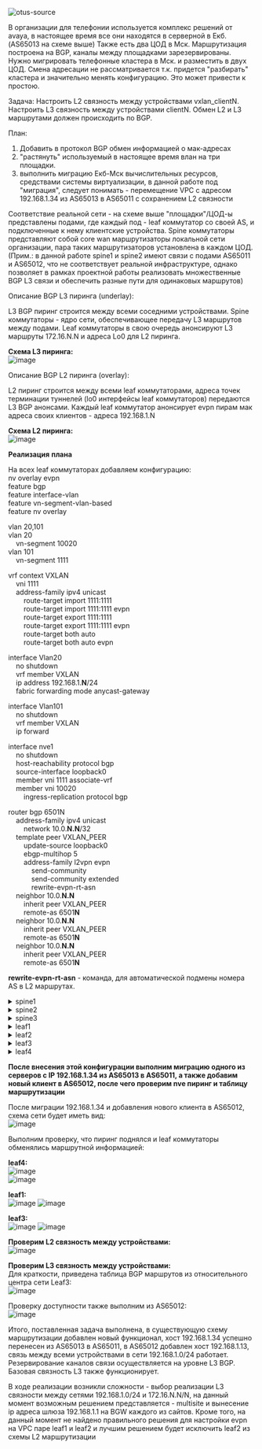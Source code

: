 ![otus-source](https://user-images.githubusercontent.com/8961955/150805319-1219d171-d450-403d-8b9e-bfe96867e6ef.jpg)

В организации для телефонии используется комплекс решений от avaya, в настоящее время все они находятся в серверной в Екб. (AS65013 на схеме выше) Также есть два ЦОД в Мск. Маршрутизация построена на BGP, каналы между площадками зарезервированы. Нужно мигрировать телефонные кластера в Мск. и разместить в двух ЦОД. Смена адресации не рассматривается т.к. придется "разбирать" кластера и значительно менять конфигурацию. Это может привести к простою.

Задача:
Настроить L2 связность между устройствами vxlan_clientN.
Настроить L3 связность между устройствами clientN. 
Обмен L2 и L3 маршрутами должен происходить по BGP. 

План: 

1. Добавить в протокол BGP обмен информацией о мак-адресах 
2. "растянуть" используемый в настоящее время влан на три площадки. 
3. выполнить миграцию Екб-Мск вычислительных ресурсов, средствами системы виртуализации, в данной работе под "миграция", следует понимать - перемещение VPC с адресом 192.168.1.34 из AS65013 в AS65011 с сохранением L2 связности  

Соответствие реальной сети - на схеме выше "площадки"/ЦОД-ы представлены подами, где каждый под - leaf коммутатор со своей AS, и подключенные к нему клиентские устройства. Spine коммутаторы представляют собой core wan маршрутизаторы локальной сети организации, пара таких маршрутизаторов установлена в каждом ЦОД. (Прим.: в данной работе spine1 и spine2 имеют связи с подами AS65011 и AS65012, что не соответствует реальной инфраструктуре, однако позволяет в рамках проектной работы реализовать множественные BGP L3 связи и обеспечить разные пути для одинаковых маршрутов)

Описание BGP L3 пиринга (underlay):

L3 BGP пиринг строится между всеми соседними устройствами. Spine коммутаторы - ядро сети, обеспечивающее передачу L3 маршрутов между подами. Leaf коммутаторы в свою очередь анонсируют L3 маршруты 172.16.N.N и адреса Lo0 для L2 пиринга. 
  
**Схема L3 пиринга:**  
![image](https://user-images.githubusercontent.com/8961955/150826004-90a533ff-768f-4379-915f-efc91fc99d24.png)
  
Описание BGP L2 пиринга (overlay):

L2 пиринг строится между всеми leaf коммутаторами, адреса точек терминации туннелей (lo0 интерфейсы leaf коммутаторов) передаются L3 BGP анонсами. Каждый leaf коммутатор анонсирует evpn пирам мак адреса своих клиентов - адреса 192.168.1.N
  
**Схема L2 пиринга:**  
![image](https://user-images.githubusercontent.com/8961955/150827083-50ca9e93-ba00-4126-a030-97e14fe42901.png)
  
  
**Реализация** **плана**

На всех leaf коммутаторах добавляем конфигурацию:  
nv overlay evpn  
feature bgp  
feature interface-vlan  
feature vn-segment-vlan-based  
feature nv overlay

vlan 20,101  
vlan 20  
&nbsp;&nbsp;&nbsp;&nbsp;vn-segment 10020  
vlan 101  
&nbsp;&nbsp;&nbsp;&nbsp;vn-segment 1111  

vrf context VXLAN  
&nbsp;&nbsp;&nbsp;&nbsp;vni 1111  
&nbsp;&nbsp;&nbsp;&nbsp;address-family ipv4 unicast  
&nbsp;&nbsp;&nbsp;&nbsp;&nbsp;&nbsp;&nbsp;&nbsp;route-target import 1111:1111  
&nbsp;&nbsp;&nbsp;&nbsp;&nbsp;&nbsp;&nbsp;&nbsp;route-target import 1111:1111 evpn  
&nbsp;&nbsp;&nbsp;&nbsp;&nbsp;&nbsp;&nbsp;&nbsp;route-target export 1111:1111  
&nbsp;&nbsp;&nbsp;&nbsp;&nbsp;&nbsp;&nbsp;&nbsp;route-target export 1111:1111 evpn  
&nbsp;&nbsp;&nbsp;&nbsp;&nbsp;&nbsp;&nbsp;&nbsp;route-target both auto  
&nbsp;&nbsp;&nbsp;&nbsp;&nbsp;&nbsp;&nbsp;&nbsp;route-target both auto evpn  

interface Vlan20  
&nbsp;&nbsp;&nbsp;&nbsp;no shutdown  
&nbsp;&nbsp;&nbsp;&nbsp;vrf member VXLAN  
&nbsp;&nbsp;&nbsp;&nbsp;ip address 192.168.1.**N**/24  
&nbsp;&nbsp;&nbsp;&nbsp;fabric forwarding mode anycast-gateway  

interface Vlan101  
&nbsp;&nbsp;&nbsp;&nbsp;no shutdown  
&nbsp;&nbsp;&nbsp;&nbsp;vrf member VXLAN  
&nbsp;&nbsp;&nbsp;&nbsp;ip forward  

interface nve1  
&nbsp;&nbsp;&nbsp;&nbsp;no shutdown  
&nbsp;&nbsp;&nbsp;&nbsp;host-reachability protocol bgp  
&nbsp;&nbsp;&nbsp;&nbsp;source-interface loopback0  
&nbsp;&nbsp;&nbsp;&nbsp;member vni 1111 associate-vrf  
&nbsp;&nbsp;&nbsp;&nbsp;member vni 10020  
&nbsp;&nbsp;&nbsp;&nbsp;&nbsp;&nbsp;&nbsp;&nbsp;ingress-replication protocol bgp  

router bgp 6501N  
&nbsp;&nbsp;&nbsp;&nbsp;address-family ipv4 unicast  
&nbsp;&nbsp;&nbsp;&nbsp;&nbsp;&nbsp;&nbsp;&nbsp;network 10.0.**N.N**/32  
&nbsp;&nbsp;&nbsp;&nbsp;template peer VXLAN_PEER  
&nbsp;&nbsp;&nbsp;&nbsp;&nbsp;&nbsp;&nbsp;&nbsp;update-source loopback0  
&nbsp;&nbsp;&nbsp;&nbsp;&nbsp;&nbsp;&nbsp;&nbsp;ebgp-multihop 5  
&nbsp;&nbsp;&nbsp;&nbsp;&nbsp;&nbsp;&nbsp;&nbsp;address-family l2vpn evpn  
&nbsp;&nbsp;&nbsp;&nbsp;&nbsp;&nbsp;&nbsp;&nbsp;&nbsp;&nbsp;&nbsp;&nbsp;send-community  
&nbsp;&nbsp;&nbsp;&nbsp;&nbsp;&nbsp;&nbsp;&nbsp;&nbsp;&nbsp;&nbsp;&nbsp;send-community extended  
&nbsp;&nbsp;&nbsp;&nbsp;&nbsp;&nbsp;&nbsp;&nbsp;&nbsp;&nbsp;&nbsp;&nbsp;rewrite-evpn-rt-asn  
&nbsp;&nbsp;&nbsp;&nbsp;neighbor 10.0.**N.N**  
&nbsp;&nbsp;&nbsp;&nbsp;&nbsp;&nbsp;&nbsp;&nbsp;inherit peer VXLAN_PEER  
&nbsp;&nbsp;&nbsp;&nbsp;&nbsp;&nbsp;&nbsp;&nbsp;remote-as 6501**N**  
&nbsp;&nbsp;&nbsp;&nbsp;neighbor 10.0.**N.N**  
&nbsp;&nbsp;&nbsp;&nbsp;&nbsp;&nbsp;&nbsp;&nbsp;inherit peer VXLAN_PEER  
&nbsp;&nbsp;&nbsp;&nbsp;&nbsp;&nbsp;&nbsp;&nbsp;remote-as 6501**N**  
&nbsp;&nbsp;&nbsp;&nbsp;neighbor 10.0.**N.N**  
&nbsp;&nbsp;&nbsp;&nbsp;&nbsp;&nbsp;&nbsp;&nbsp;inherit peer VXLAN_PEER  
&nbsp;&nbsp;&nbsp;&nbsp;&nbsp;&nbsp;&nbsp;&nbsp;remote-as 6501**N**  

**rewrite-evpn-rt-asn** - команда, для автоматической подмены номера AS в L2 маршрутах.

<details>  
<summary>spine1  </summary>
<pre><code>
vdc spine1 id 1  
  limit-resource vlan minimum 16 maximum 4094  
  limit-resource vrf minimum 2 maximum 4096  
  limit-resource port-channel minimum 0 maximum 511  
  limit-resource u4route-mem minimum 248 maximum 248  
  limit-resource u6route-mem minimum 96 maximum 96  
  limit-resource m4route-mem minimum 58 maximum 58  
  limit-resource m6route-mem minimum 8 maximum 8  
  
feature bgp  
feature vn-segment-vlan-based  
feature nv overlay  
  
no password strength-check  
username admin password 5 $5$At6j7sFH$QFuvnLdpsRlAQvI3B/KqQWkCBp3twsYZcAvg/Jesiy.  role network-admin  
ip domain-lookup  
copp profile strict  
snmp-server user admin network-admin auth md5 0x722863b7ae9ae350b0fe9606202c0538 priv 0x722863b7ae9ae350b0fe9606202c0538 localizedkey  
rmon event 1 description FATAL(1) owner PMON@FATAL  
rmon event 2 description CRITICAL(2) owner PMON@CRITICAL  
rmon event 3 description ERROR(3) owner PMON@ERROR  
rmon event 4 description WARNING(4) owner PMON@WARNING  
rmon event 5 description INFORMATION(5) owner PMON@INFO  
  
vlan 1  
  
vrf context management  
  
interface Ethernet1/1  
  description to leaf1  
  no switchport  
  ip address 10.1.1.1/30  
  no shutdown  
  
interface Ethernet1/2  
  description to leaf2  
  no switchport  
  ip address 10.1.2.1/30  
  no shutdown  
  
interface Ethernet1/3  
  description to leaf3  
  no switchport  
  ip address 10.1.3.1/30  
  no shutdown  
  
interface Ethernet1/4  
  
interface Ethernet1/5  
  
interface Ethernet1/6  
  
interface Ethernet1/7  
  no switchport  
  ip address 10.0.0.1/29  
  no shutdown  
  
interface mgmt0  
  vrf member management  
  
interface loopback0  
  ip address 10.0.1.1/28  
line console  
line vty  
boot nxos bootflash:/nxos.9.2.2.bin   
router bgp 65001  
  router-id 10.0.1.1  
  bestpath as-path multipath-relax  
  address-family ipv4 unicast  
    maximum-paths 10  
  neighbor 10.0.0.2  
    remote-as 65002  
    address-family ipv4 unicast  
  neighbor 10.0.0.3  
    remote-as 65003  
    address-family ipv4 unicast  
  neighbor 10.1.1.2  
    remote-as 65011  
    address-family ipv4 unicast  
  neighbor 10.1.2.2  
    remote-as 65011  
    address-family ipv4 unicast  
  neighbor 10.1.3.2  
    remote-as 65012  
    address-family ipv4 unicast  
  
  
!  
  
  
!end</code></pre>
</details>  
 
<details>  
<summary>spine2  </summary>
<pre><code>
vdc spine2 id 1  
  limit-resource vlan minimum 16 maximum 4094  
  limit-resource vrf minimum 2 maximum 4096  
  limit-resource port-channel minimum 0 maximum 511  
  limit-resource u4route-mem minimum 248 maximum 248  
  limit-resource u6route-mem minimum 96 maximum 96  
  limit-resource m4route-mem minimum 58 maximum 58  
  limit-resource m6route-mem minimum 8 maximum 8  
  
feature bgp  
feature interface-vlan  
feature vn-segment-vlan-based  
feature nv overlay  
  
no password strength-check  
username admin password 5 $5$UAiNjKt1$9pR8KDkHWS4OUVkN9jiMAKdcR0rsbrLgfD9aekSuCy.  role network-admin  
ip domain-lookup  
copp profile strict  
snmp-server user admin network-admin auth md5 0xb1b14953e1da70a8ccc8c18d3e0982b0 priv 0xb1b14953e1da70a8ccc8c18d3e0982b0 localizedkey  
rmon event 1 description FATAL(1) owner PMON@FATAL  
rmon event 2 description CRITICAL(2) owner PMON@CRITICAL  
rmon event 3 description ERROR(3) owner PMON@ERROR  
rmon event 4 description WARNING(4) owner PMON@WARNING  
rmon event 5 description INFORMATION(5) owner PMON@INFO  
  
vlan 1  
  
vrf context management  
  
interface Vlan1  
  
interface Ethernet1/1  
  description to leaf1  
  no switchport  
  ip address 10.2.1.1/30  
  no shutdown  
  
interface Ethernet1/2  
  description to leaf2  
  no switchport  
  ip address 10.2.2.1/30  
  no shutdown  
  
interface Ethernet1/3  
  description to leaf3  
  no switchport  
  ip address 10.2.3.1/30  
  no shutdown  
  
interface Ethernet1/4  
  
interface Ethernet1/5  
  
interface Ethernet1/6  
  
interface Ethernet1/7  
  no switchport  
  ip address 10.0.0.2/29  
  no shutdown  
  
interface mgmt0  
  vrf member management  
  
interface loopback0  
  ip address 10.0.1.2/28  
line console  
line vty  
boot nxos bootflash:/nxos.9.2.2.bin   
router bgp 65002  
  router-id 10.0.1.2  
  bestpath as-path multipath-relax  
  address-family ipv4 unicast  
    maximum-paths 10  
  neighbor 10.0.0.1  
    remote-as 65001  
    address-family ipv4 unicast  
  neighbor 10.0.0.3  
    remote-as 65003  
    address-family ipv4 unicast  
  neighbor 10.2.1.2  
    remote-as 65011  
    address-family ipv4 unicast  
  neighbor 10.2.2.2  
    remote-as 65011  
    address-family ipv4 unicast  
  neighbor 10.2.3.2  
    remote-as 65012  
    address-family ipv4 unicast  
  
  
!  
  
  
!end</code></pre>
</details>  

 
<details>  
<summary>spine3  </summary>
<pre><code>
vdc spine3 id 1  
  limit-resource vlan minimum 16 maximum 4094  
  limit-resource vrf minimum 2 maximum 4096  
  limit-resource port-channel minimum 0 maximum 511  
  limit-resource u4route-mem minimum 248 maximum 248  
  limit-resource u6route-mem minimum 96 maximum 96  
  limit-resource m4route-mem minimum 58 maximum 58  
  limit-resource m6route-mem minimum 8 maximum 8  
  
feature bgp  
feature vn-segment-vlan-based  
feature nv overlay  
  
no password strength-check  
username admin password 5 $5$Zyqyx4gx$opAI6.22o34.DYvDrs0spdtxsgWZm8RkrG748cfUb79  role network-admin  
ip domain-lookup  
copp profile strict  
snmp-server user admin network-admin auth md5 0x5de038599eb457d83922c64111096ee1 priv 0x5de038599eb457d83922c64111096ee1 localizedkey  
rmon event 1 description FATAL(1) owner PMON@FATAL  
rmon event 2 description CRITICAL(2) owner PMON@CRITICAL  
rmon event 3 description ERROR(3) owner PMON@ERROR  
rmon event 4 description WARNING(4) owner PMON@WARNING  
rmon event 5 description INFORMATION(5) owner PMON@INFO  
  
vlan 1  
  
vrf context management  
  
interface Ethernet1/1  
  
interface Ethernet1/2  
  
interface Ethernet1/3  
  
interface Ethernet1/4  
  no switchport  
  ip address 10.3.4.1/30  
  no shutdown  
  
interface Ethernet1/5  
  
interface Ethernet1/6  
  
interface Ethernet1/7  
  no switchport  
  ip address 10.0.0.3/29  
  no shutdown  
  
interface mgmt0  
  vrf member management  
  
interface loopback0  
  ip address 10.0.2.3/28  
line console  
line vty  
boot nxos bootflash:/nxos.9.2.2.bin   
router bgp 65003  
  router-id 10.0.2.3  
  bestpath as-path multipath-relax  
  address-family ipv4 unicast  
    maximum-paths 10  
  neighbor 10.0.0.1  
    remote-as 65001  
    address-family ipv4 unicast  
  neighbor 10.0.0.2  
    remote-as 65002  
    address-family ipv4 unicast  
  neighbor 10.3.4.2  
    remote-as 65013  
    address-family ipv4 unicast  
  
  
!  
  
  
!end</code></pre>
</details>  
  
  
<details>  
<summary>leaf1  </summary>
<pre><code>
vdc leaf1 id 1  
  limit-resource vlan minimum 16 maximum 4094  
  limit-resource vrf minimum 2 maximum 4096  
  limit-resource port-channel minimum 0 maximum 511  
  limit-resource u4route-mem minimum 248 maximum 248  
  limit-resource u6route-mem minimum 96 maximum 96  
  limit-resource m4route-mem minimum 58 maximum 58  
  limit-resource m6route-mem minimum 8 maximum 8  
  
cfs eth distribute  
nv overlay evpn  
feature bgp  
feature interface-vlan  
feature vn-segment-vlan-based  
feature hsrp  
feature lacp  
feature vpc  
feature nv overlay  
  
no password strength-check  
username admin password 5 $5$F12LEqdY$NY06tRPG98gZM02iwpaD5NduJj66BaZDyRtTjqivmm8  role network-admin  
ip domain-lookup  
copp profile strict  
snmp-server user admin network-admin auth md5 0x60a27ad08a02b0931b3d489fdda3c23a priv 0x60a27ad08a02b0931b3d489fdda3c23a localizedkey  
rmon event 1 description FATAL(1) owner PMON@FATAL  
rmon event 2 description CRITICAL(2) owner PMON@CRITICAL  
rmon event 3 description ERROR(3) owner PMON@ERROR  
rmon event 4 description WARNING(4) owner PMON@WARNING  
rmon event 5 description INFORMATION(5) owner PMON@INFO  
  
fabric forwarding anycast-gateway-mac 0001.0001.0001  
vlan 1-2,20,101  
vlan 2  
  name client-vlan  
vlan 20  
  vn-segment 10020  
vlan 101  
  vn-segment 1111  
  
ip prefix-list eBGP seq 10 permit 0.0.0.0/0 le 32   
vrf context VPC-vrf  
  address-family ipv4 unicast  
vrf context VXLAN  
  vni 1111  
  address-family ipv4 unicast  
    route-target import 1111:1111  
    route-target import 1111:1111 evpn  
    route-target export 1111:1111  
    route-target export 1111:1111 evpn  
    route-target both auto  
    route-target both auto evpn  
vrf context management  
vpc domain 1  
  peer-keepalive destination 192.168.2.2 source 192.168.2.1 vrf VPC-vrf  
  
  
interface Vlan1  
  
interface Vlan2  
  no shutdown  
  no ip redirects  
  ip address 172.16.1.2/29  
  fabric forwarding mode anycast-gateway  
  hsrp version 2  
  hsrp 1   
    preempt delay minimum 30   
    priority 20  
    ip 172.16.1.1  
  
interface Vlan20  
  no shutdown  
  vrf member VXLAN  
  ip address 192.168.1.1/24  
  fabric forwarding mode anycast-gateway  
  
interface Vlan101  
  no shutdown  
  vrf member VXLAN  
  ip forward  
  
interface port-channel1  
  switchport mode trunk  
  switchport trunk allowed vlan 2  
  vpc 1  
  
interface port-channel47  
  description VPC keepalive  
  no switchport  
  vrf member VPC-vrf  
  ip address 192.168.2.1/30  
  
interface port-channel48  
  description VPC peer-link  
  switchport mode trunk  
  spanning-tree port type network  
  vpc peer-link  
  
interface nve1  
  no shutdown  
  host-reachability protocol bgp  
  source-interface loopback0  
  member vni 1111 associate-vrf  
  member vni 10020  
    ingress-replication protocol bgp  
  
interface Ethernet1/1  
  description to spine1  
  no switchport  
  ip address 10.1.1.2/30  
  no shutdown  
  
interface Ethernet1/2  
  description to spine2  
  no switchport  
  ip address 10.2.1.2/30  
  no shutdown  
  
interface Ethernet1/3  
  switchport mode trunk  
  switchport trunk allowed vlan 20  
  
interface Ethernet1/4  
  
interface Ethernet1/5  
  switchport mode trunk  
  switchport trunk allowed vlan 2  
  channel-group 1 mode active  
  
interface Ethernet1/6  
  description VPC peer link  
  switchport mode trunk  
  channel-group 48 mode active  
  
interface Ethernet1/7  
  description VPC keepalive  
  no switchport  
  channel-group 47 mode active  
  no shutdown  
  
interface mgmt0  
  vrf member management  
  
interface loopback0  
  ip address 10.0.1.11/28  
line console  
line vty  
boot nxos bootflash:/nxos.9.2.2.bin   
router bgp 65011  
  router-id 10.0.1.11  
  bestpath as-path multipath-relax  
  address-family ipv4 unicast  
    network 10.0.1.11/32  
    network 172.16.1.0/29  
    maximum-paths 10  
  template peer VXLAN_PEER  
    update-source loopback0  
    ebgp-multihop 5  
    address-family l2vpn evpn  
      send-community  
      send-community extended  
      rewrite-evpn-rt-asn  
  neighbor 10.0.1.12  
    remote-as 65011  
    update-source loopback0  
    address-family l2vpn evpn  
      send-community  
      send-community extended  
  neighbor 10.0.1.13  
    inherit peer VXLAN_PEER  
    remote-as 65012  
  neighbor 10.0.2.14  
    inherit peer VXLAN_PEER  
    remote-as 65013  
  neighbor 10.1.1.1  
    remote-as 65001  
    address-family ipv4 unicast  
  neighbor 10.2.1.1  
    remote-as 65002  
    address-family ipv4 unicast  
  neighbor 172.16.1.3  
    remote-as 65011  
    address-family ipv4 unicast  
      next-hop-self  
  
  
!  
  
  
!end</code></pre>
</details>  
  

<details>  
<summary>leaf2  </summary>
<pre><code>
vdc leaf2 id 1  
  limit-resource vlan minimum 16 maximum 4094  
  limit-resource vrf minimum 2 maximum 4096  
  limit-resource port-channel minimum 0 maximum 511  
  limit-resource u4route-mem minimum 248 maximum 248  
  limit-resource u6route-mem minimum 96 maximum 96  
  limit-resource m4route-mem minimum 58 maximum 58  
  limit-resource m6route-mem minimum 8 maximum 8  
  
cfs eth distribute  
nv overlay evpn  
feature bgp  
feature interface-vlan  
feature vn-segment-vlan-based  
feature hsrp  
feature lacp  
feature vpc  
feature nv overlay  
  
no password strength-check  
username admin password 5 $5$icUr49nY$ZckMifx8m3jNavkjkYkLYPuamhdfCoF6x31egxjiDvA  role network-admin  
ip domain-lookup  
copp profile strict  
snmp-server user admin network-admin auth md5 0x42f75d98a183220dd1a1e9fadc737d44 priv 0x42f75d98a183220dd1a1e9fadc737d44 localizedkey  
rmon event 1 description FATAL(1) owner PMON@FATAL  
rmon event 2 description CRITICAL(2) owner PMON@CRITICAL  
rmon event 3 description ERROR(3) owner PMON@ERROR  
rmon event 4 description WARNING(4) owner PMON@WARNING  
rmon event 5 description INFORMATION(5) owner PMON@INFO  
  
fabric forwarding anycast-gateway-mac 0002.0002.0002  
vlan 1-2,20,101  
vlan 2  
  name client-vlan  
vlan 20  
  vn-segment 10020  
vlan 101  
  vn-segment 1111  
  
ip prefix-list eBGP seq 10 permit 0.0.0.0/0 le 32   
vrf context VPC-vrf  
  address-family ipv4 unicast  
vrf context VXLAN  
  vni 1111  
  address-family ipv4 unicast  
    route-target import 1111:1111  
    route-target import 1111:1111 evpn  
    route-target export 1111:1111  
    route-target export 1111:1111 evpn  
    route-target both auto  
    route-target both auto evpn  
vrf context management  
vpc domain 1  
  peer-keepalive destination 192.168.2.1 source 192.168.2.2 vrf VPC-vrf  
  
  
interface Vlan1  
  
interface Vlan2  
  no shutdown  
  no ip redirects  
  ip address 172.16.1.3/29  
  fabric forwarding mode anycast-gateway  
  hsrp version 2  
  hsrp 1   
    preempt delay minimum 30   
    priority 10  
  
interface Vlan20  
  no shutdown  
  vrf member VXLAN  
  ip address 192.168.1.2/24  
  fabric forwarding mode anycast-gateway  
  
interface Vlan101  
  no shutdown  
  vrf member VXLAN  
  ip forward  
  
interface port-channel1  
  switchport mode trunk  
  switchport trunk allowed vlan 2  
  vpc 1  
  
interface port-channel2  
  switchport mode trunk  
  switchport trunk allowed vlan 20  
  
interface port-channel47  
  description VPC keepalive  
  no switchport  
  vrf member VPC-vrf  
  ip address 192.168.2.2/30  
  
interface port-channel48  
  description VPC peer-link  
  switchport mode trunk  
  spanning-tree port type network  
  vpc peer-link  
  
interface nve1  
  no shutdown  
  host-reachability protocol bgp  
  source-interface loopback0  
  member vni 1111 associate-vrf  
  member vni 10020  
    ingress-replication protocol bgp  
  
interface Ethernet1/1  
  no switchport  
  ip address 10.1.2.2/30  
  no shutdown  
  
interface Ethernet1/2  
  no switchport  
  ip address 10.2.2.2/30  
  no shutdown  
  
interface Ethernet1/3  
  switchport mode trunk  
  switchport trunk allowed vlan 20  
  channel-group 2 mode active  
  
interface Ethernet1/4  
  
interface Ethernet1/5  
  switchport mode trunk  
  switchport trunk allowed vlan 2  
  channel-group 1 mode active  
  
interface Ethernet1/6  
  description VPC peer link  
  switchport mode trunk  
  channel-group 48 mode active  
  
interface Ethernet1/7  
  description VPC keepalive  
  no switchport  
  channel-group 47 mode active  
  no shutdown  
  
interface mgmt0  
  vrf member management  
  
interface loopback0  
  ip address 10.0.1.12/28  
line console  
line vty  
boot nxos bootflash:/nxos.9.2.2.bin   
router bgp 65011  
  router-id 10.0.1.12  
  bestpath as-path multipath-relax  
  address-family ipv4 unicast  
    network 10.0.1.12/32  
    network 172.16.1.0/29  
    maximum-paths 10  
  template peer VXLAN_PEER  
    update-source loopback0  
    ebgp-multihop 5  
    address-family l2vpn evpn  
      send-community  
      send-community extended  
      rewrite-evpn-rt-asn  
  neighbor 10.0.1.11  
    remote-as 65011  
    update-source loopback0  
    address-family l2vpn evpn  
      send-community  
      send-community extended  
  neighbor 10.0.1.13  
    inherit peer VXLAN_PEER  
    remote-as 65012  
  neighbor 10.0.2.14  
    inherit peer VXLAN_PEER  
    remote-as 65013  
  neighbor 10.1.2.1  
    remote-as 65001  
    address-family ipv4 unicast  
  neighbor 10.2.2.1  
    remote-as 65002  
    address-family ipv4 unicast  
  neighbor 172.16.1.2  
    remote-as 65011  
    address-family ipv4 unicast  
      next-hop-self  
  
  
!  
  
  
!end</code></pre>
</details>  
  
 
<details>  
<summary>leaf3  </summary>
<pre><code>
vdc leaf3 id 1  
  limit-resource vlan minimum 16 maximum 4094  
  limit-resource vrf minimum 2 maximum 4096  
  limit-resource port-channel minimum 0 maximum 511  
  limit-resource u4route-mem minimum 248 maximum 248  
  limit-resource u6route-mem minimum 96 maximum 96  
  limit-resource m4route-mem minimum 58 maximum 58  
  limit-resource m6route-mem minimum 8 maximum 8  
  
nv overlay evpn  
feature bgp  
feature interface-vlan  
feature vn-segment-vlan-based  
feature nv overlay  
  
no password strength-check  
username admin password 5 $5$Pj7v9o54$CUmU.uXo21XZRLNF0F9g9FSsTPFD6fgVcQI7ysyvLI0  role network-admin  
ip domain-lookup  
copp profile strict  
snmp-server user admin network-admin auth md5 0x139add3535ee3dbb9654deed03bb8ba7 priv 0x139add3535ee3dbb9654deed03bb8ba7 localizedkey  
rmon event 1 description FATAL(1) owner PMON@FATAL  
rmon event 2 description CRITICAL(2) owner PMON@CRITICAL  
rmon event 3 description ERROR(3) owner PMON@ERROR  
rmon event 4 description WARNING(4) owner PMON@WARNING  
rmon event 5 description INFORMATION(5) owner PMON@INFO  
  
fabric forwarding anycast-gateway-mac 0003.0003.0003  
vlan 1,20,101  
vlan 20  
  vn-segment 10020  
vlan 101  
  vn-segment 1111  
  
route-map NH_UNCHANGED permit 10  
  set ip next-hop unchanged  
vrf context VXLAN  
  vni 1111  
  address-family ipv4 unicast  
    route-target import 1111:1111  
    route-target import 1111:1111 evpn  
    route-target export 1111:1111  
    route-target export 1111:1111 evpn  
    route-target both auto  
    route-target both auto evpn  
vrf context management  
  
  
interface Vlan1  
  
interface Vlan20  
  no shutdown  
  vrf member VXLAN  
  ip address 192.168.1.3/24  
  fabric forwarding mode anycast-gateway  
  
interface Vlan101  
  no shutdown  
  vrf member VXLAN  
  ip forward  
  
interface nve1  
  no shutdown  
  host-reachability protocol bgp  
  source-interface loopback0  
  member vni 1111 associate-vrf  
  member vni 10020  
    ingress-replication protocol bgp  
  
interface Ethernet1/1  
  no switchport  
  ip address 10.1.3.2/30  
  no shutdown  
  
interface Ethernet1/2  
  no switchport  
  ip address 10.2.3.2/30  
  no shutdown  
  
interface Ethernet1/3  
  
interface Ethernet1/4  
  
interface Ethernet1/5  
  no switchport  
  ip address 172.16.3.1/30  
  no shutdown  
  
interface Ethernet1/6  
  
interface Ethernet1/7  
  switchport mode trunk  
  switchport trunk allowed vlan 20  
  spanning-tree bpdufilter enable  
  
interface mgmt0  
  vrf member management  
  
interface loopback0  
  ip address 10.0.1.13/28  
line console  
line vty  
boot nxos bootflash:/nxos.9.2.2.bin   
router bgp 65012  
  router-id 10.0.1.13  
  bestpath as-path multipath-relax  
  address-family ipv4 unicast  
    network 10.0.1.13/32  
    network 172.16.3.0/30  
    maximum-paths 10  
  template peer VXLAN_PEER  
    update-source loopback0  
    ebgp-multihop 5  
    address-family l2vpn evpn  
      send-community  
      send-community extended  
      rewrite-evpn-rt-asn  
  neighbor 10.0.1.11  
    inherit peer VXLAN_PEER  
    remote-as 65011  
  neighbor 10.0.1.12  
    inherit peer VXLAN_PEER  
    remote-as 65011  
  neighbor 10.0.2.14  
    inherit peer VXLAN_PEER  
    remote-as 65013  
  neighbor 10.1.3.1  
    remote-as 65001  
    address-family ipv4 unicast  
  neighbor 10.2.3.1  
    remote-as 65002  
    address-family ipv4 unicast  
  
  
!  
  
  
!end</code></pre>
</details>  
  
<details>  
<summary>leaf4  </summary>
<pre><code>
vdc leaf4 id 1  
  limit-resource vlan minimum 16 maximum 4094  
  limit-resource vrf minimum 2 maximum 4096  
  limit-resource port-channel minimum 0 maximum 511  
  limit-resource u4route-mem minimum 248 maximum 248  
  limit-resource u6route-mem minimum 96 maximum 96  
  limit-resource m4route-mem minimum 58 maximum 58  
  limit-resource m6route-mem minimum 8 maximum 8  
  
nv overlay evpn  
feature bgp  
feature interface-vlan  
feature vn-segment-vlan-based  
feature nv overlay  
  
no password strength-check  
username admin password 5 $5$vysaK09z$n/.fFxBUb/WegOIg7WIfDQX2qPNGLPvZFc1g6mVW9hA  role network-admin  
ip domain-lookup  
copp profile strict  
snmp-server user admin network-admin auth md5 0x35664887a49ee2d41b31d241a439febe priv 0x35664887a49ee2d41b31d241a439febe localizedkey  
rmon event 1 description FATAL(1) owner PMON@FATAL  
rmon event 2 description CRITICAL(2) owner PMON@CRITICAL  
rmon event 3 description ERROR(3) owner PMON@ERROR  
rmon event 4 description WARNING(4) owner PMON@WARNING  
rmon event 5 description INFORMATION(5) owner PMON@INFO  
  
fabric forwarding anycast-gateway-mac 0004.0004.0004  
vlan 1,20,101  
vlan 20  
  vn-segment 10020  
vlan 101  
  vn-segment 1111  
  
ip prefix-list l3 seq 5 permit 0.0.0.0/0   
ip prefix-list l3 seq 10 permit 172.16.4.1/32   
route-map GLOBAL-TO-VRF permit 10  
  match ip address prefix-list l3   
route-map NH_UNCHANGED permit 10  
  set ip next-hop unchanged  
vrf context VXLAN  
  vni 1111  
  address-family ipv4 unicast  
    route-target import 1111:1111  
    route-target import 1111:1111 evpn  
    route-target export 1111:1111  
    route-target export 1111:1111 evpn  
    route-target both auto  
    route-target both auto evpn  
vrf context management  
  
  
interface Vlan1  
  
interface Vlan20  
  no shutdown  
  vrf member VXLAN  
  ip address 192.168.1.4/24  
  fabric forwarding mode anycast-gateway  
  
interface Vlan101  
  no shutdown  
  vrf member VXLAN  
  ip forward  
  
interface nve1  
  no shutdown  
  host-reachability protocol bgp  
  source-interface loopback0  
  member vni 1111 associate-vrf  
  member vni 10020  
    ingress-replication protocol bgp  
  
interface Ethernet1/1  
  switchport mode trunk  
  switchport trunk allowed vlan 20  
  
interface Ethernet1/2  
  
interface Ethernet1/3  
  no switchport  
  ip address 10.3.4.2/30  
  no shutdown  
  
interface Ethernet1/4  
  
interface Ethernet1/5  
  no switchport  
  ip address 172.16.4.1/30  
  no shutdown  
  
interface Ethernet1/6  
  
interface Ethernet1/7  
  switchport mode trunk  
  switchport trunk allowed vlan 20  
  spanning-tree bpdufilter enable  
  
  
interface mgmt0  
  vrf member management  
  
interface loopback0  
  ip address 10.0.2.14/28  
line console  
line vty  
boot nxos bootflash:/nxos.9.2.2.bin   
router bgp 65013  
  router-id 10.0.2.14  
  address-family ipv4 unicast  
    network 10.0.2.14/32  
    network 172.16.4.0/30  
  template peer VXLAN_PEER  
    update-source loopback0  
    ebgp-multihop 5  
    address-family l2vpn evpn  
      send-community  
      send-community extended  
      rewrite-evpn-rt-asn  
  neighbor 10.0.1.11  
    inherit peer VXLAN_PEER  
    remote-as 65011  
  neighbor 10.0.1.12  
    inherit peer VXLAN_PEER  
    remote-as 65011  
  neighbor 10.0.1.13  
    inherit peer VXLAN_PEER  
    remote-as 65012  
  neighbor 10.3.4.1  
    remote-as 65003  
    address-family ipv4 unicast  
  
  
!  
  
  
!end</code></pre>
</details>  
  
**После внесения этой конфигурации выполним миграцию одного из серверов с IP 192.168.1.34 из AS65013 в AS65011, а также добавим новый клиент в AS65012, после чего проверим nve пиринг и таблицу маршрутизации**
  
После миграции 192.168.1.34 и добавления нового клиента в AS65012, схема сети будет иметь вид:  
![image](https://user-images.githubusercontent.com/8961955/150806498-77721e50-8fa2-44b4-81dd-0c04c67dfa7f.png)


Выполним проверку, что пиринг поднялся и leaf коммутаторы обменялись маршрутной информацией:  
  

**leaf4:**  
![image](https://user-images.githubusercontent.com/8961955/150807220-d7cccbf0-5990-44fa-a82d-45dc9358c535.png)  
![image](https://user-images.githubusercontent.com/8961955/150807319-e0095c6e-d130-44b1-ab76-8391d2dc96e9.png)  
  
**leaf1:**  
![image](https://user-images.githubusercontent.com/8961955/150808537-9a2ac831-c01e-4c4c-8bd7-217abcca8362.png)
![image](https://user-images.githubusercontent.com/8961955/150808603-482e6b97-d261-43c6-9d06-614d6c4725e3.png)
  
**leaf3:**  
![image](https://user-images.githubusercontent.com/8961955/150809334-a4acb926-12d7-45aa-8e13-cd41b7774c92.png)
![image](https://user-images.githubusercontent.com/8961955/150809597-49baa15f-7dbc-4c03-a493-2faf768dee72.png)
  
  

**Проверим L2 связность между устройствами:**  
![image](https://user-images.githubusercontent.com/8961955/150812140-6c308d04-165e-4dad-8c12-8158829cbcf1.png)
  
**Проверим L3 связность между устройствами:**  
Для краткости, приведена таблица BGP маршрутов из относительного центра сети Leaf3:  
![image](https://user-images.githubusercontent.com/8961955/150819932-7e45f705-e7e9-4448-8095-bda7ec93cf26.png)
  
Проверку доступности также выполним из AS65012:  
![image](https://user-images.githubusercontent.com/8961955/150820162-d064786f-0d35-4aab-ab2b-f399cd205072.png)
  

Итого, поставленная задача выполнена, в существующую схему маршрутизации добавлен новый функционал, хост 192.168.1.34 успешно перенесен из AS65013 в AS65011, в AS65012 добавлен хост 192.168.1.13, связь между всеми устройствами в сети 192.168.1.0/24 работает. Резервирование каналов связи осуществляется на уровне L3 BGP. Базовая связность L3 также функционирует.    


В ходе реализации возникли сложности - выбор реализации L3 связности между сетями 192.168.1.0/24 и 172.16.N.N/N, на данный момент возможным решением представляется - multisite и вынесение ip адреса шлюза 192.168.1.1 на BGW каждого из сайтов. Кроме того, на данный момент не найдено правильного решения для настройки evpn на VPC паре leaf1 и leaf2 и лучшим решением будет исключить leaf2 из схемы L2 маршрутизации  

